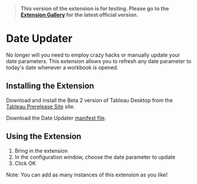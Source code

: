 >**This version of the extension is for testing. Please go to the [Extension Gallery](https://extensiongallery.tableau.com/products/28) for the latest official version.**

# Date Updater
No longer will you need to employ crazy hacks or manually update your date parameters. This extension allows you to refresh any date parameter to today's date whenever a workbook is opened.

## Installing the Extension

Download and install the Beta 2 version of Tableau Desktop from the [Tableau Prerelease Site](https://prerelease.tableau.com) site. 

Download the Date Updater [manifest file](https://keshiarose.github.io/Date-Updater-React/DateUpdater.trex). 

## Using the Extension
1. Bring in the extension
2. In the configuration window, choose the date parameter to update
3. Click OK

Note: You can add as many instances of this extension as you like!
